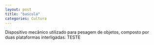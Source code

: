 ```yaml
---
layout: post
title: "bascula"
categories: Cultura
---
```

Dispositivo mecânico utilizado para pesagem de objetos, composto por duas plataformas interligadas. TESTE
